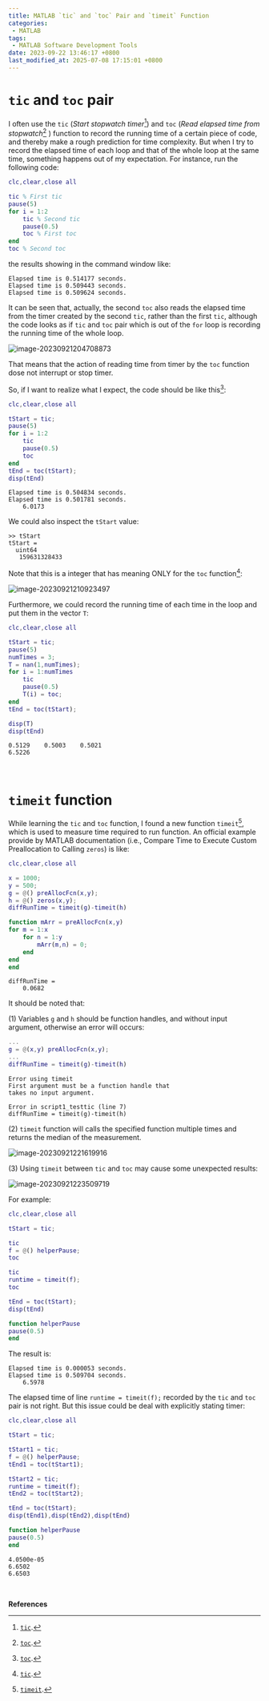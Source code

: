 ```yaml
---
title: MATLAB `tic` and `toc` Pair and `timeit` Function
categories:
 - MATLAB
tags:
 - MATLAB Software Development Tools
date: 2023-09-22 13:46:17 +0800
last_modified_at: 2025-07-08 17:15:01 +0800
---
```


# `tic` and `toc` pair

I often use the `tic` (*Start stopwatch timer*[^1]) and `toc` (*Read elapsed time from stopwatch*[^2] ) function to record the running time of a certain piece of code, and thereby make a rough prediction for time complexity. But when I try to record the elapsed time of each loop and that of the whole loop at the same time, something happens out of my expectation. For instance, run the following code:

```matlab
clc,clear,close all

tic % First tic
pause(5)
for i = 1:2
    tic % Second tic
    pause(0.5)
    toc % First toc
end
toc % Second toc
```

the results showing in the command window like:

```
Elapsed time is 0.514177 seconds.
Elapsed time is 0.509443 seconds.
Elapsed time is 0.509624 seconds.
```

It can be seen that, actually, the second `toc` also reads the elapsed time from the timer created by the second `tic`, rather than the first `tic`, although the code looks as if `tic` and `toc` pair which is out of the `for` loop is recording the running time of the whole loop. 

![image-20230921204708873](https://raw.githubusercontent.com/Ma1017/blog-images/main/imgs/image-20230921204708873.png)

That means that the action of reading time from timer by the `toc` function dose not interrupt or stop timer. 

So, if I want to realize what I expect, the code should be like this[^2]:

```matlab
clc,clear,close all

tStart = tic;
pause(5)
for i = 1:2
    tic
    pause(0.5)
    toc
end
tEnd = toc(tStart);
disp(tEnd)
```

```
Elapsed time is 0.504834 seconds.
Elapsed time is 0.501781 seconds.
    6.0173
```

We could also inspect the `tStart` value:

```
>> tStart
tStart =
  uint64
   159631328433
```

Note that this is a integer that has meaning ONLY for the `toc` function[^1]: 

<img src="https://raw.githubusercontent.com/Ma1017/blog-images/main/imgs/image-20230921210923497.png" alt="image-20230921210923497"  />

Furthermore, we could record the running time of each time in the loop and put them in the vector `T`:

```matlab
clc,clear,close all

tStart = tic;
pause(5)
numTimes = 3;
T = nan(1,numTimes);
for i = 1:numTimes
    tic
    pause(0.5)
    T(i) = toc;
end
tEnd = toc(tStart);

disp(T)
disp(tEnd)
```

```
0.5129    0.5003    0.5021
6.5226
```

<br>

# `timeit` function

While learning the `tic` and `toc` function, I found a new function `timeit`[^3], which is used to measure time required to run function. An official example provide by MATLAB documentation (i.e., Compare Time to Execute Custom Preallocation to Calling `zeros`) is like:

```matlab
clc,clear,close all

x = 1000;
y = 500;
g = @() preAllocFcn(x,y);
h = @() zeros(x,y);
diffRunTime = timeit(g)-timeit(h)

function mArr = preAllocFcn(x,y)
for m = 1:x
    for n = 1:y
        mArr(m,n) = 0;
    end
end
end
```

```
diffRunTime =
    0.0682
```

It should be noted that:

(1) Variables `g` and `h` should be function handles, and without input argument, otherwise an error will occurs:

```matlab
...
g = @(x,y) preAllocFcn(x,y);
...
diffRunTime = timeit(g)-timeit(h)
```

```
Error using timeit
First argument must be a function handle that
takes no input argument.

Error in script1_testtic (line 7)
diffRunTime = timeit(g)-timeit(h)
```

(2) `timeit` function will calls the specified function multiple times and returns the median of the measurement.

<img src="https://raw.githubusercontent.com/Ma1017/blog-images/main/imgs/image-20230921221619916.png" alt="image-20230921221619916"  />

(3) Using `timeit` between `tic` and `toc` may cause some unexpected results:

<img src="https://raw.githubusercontent.com/Ma1017/blog-images/main/imgs/image-20230921223509719.png" alt="image-20230921223509719"  />

For example:

```matlab
clc,clear,close all

tStart = tic;

tic
f = @() helperPause;
toc

tic
runtime = timeit(f);
toc

tEnd = toc(tStart);
disp(tEnd)

function helperPause
pause(0.5)
end
```

The result is:

```
Elapsed time is 0.000053 seconds.
Elapsed time is 0.509704 seconds.
    6.5978
```

The elapsed time of line `runtime = timeit(f);` recorded by the `tic` and `toc` pair is not right. But this issue could be deal with explicitly stating timer:

```matlab
clc,clear,close all

tStart = tic;

tStart1 = tic;
f = @() helperPause;
tEnd1 = toc(tStart1);

tStart2 = tic;
runtime = timeit(f);
tEnd2 = toc(tStart2);

tEnd = toc(tStart);
disp(tEnd1),disp(tEnd2),disp(tEnd)

function helperPause
pause(0.5)
end
```

```
4.0500e-05
6.6502
6.6503
```

<br>

**References**

[^1]: [`tic`](https://ww2.mathworks.cn/help/matlab/ref/tic.html).
[^2]: [`toc`](https://ww2.mathworks.cn/help/matlab/ref/toc.html).
[^3]: [`timeit`](https://ww2.mathworks.cn/help/matlab/ref/timeit.html).